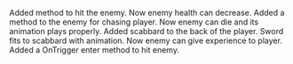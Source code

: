 Added method to hit the enemy. Now enemy health can decrease.
Added a method to the enemy for chasing player. 
Now enemy can die and its animation plays properly.
Added scabbard to the back of the player.
Sword fits to scabbard with animation.
Now enemy can give experience to player.
Added a OnTrigger enter method to hit enemy.

